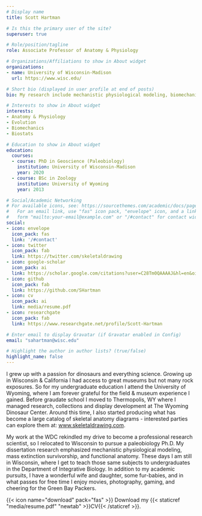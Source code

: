 ```yaml
---
# Display name
title: Scott Hartman

# Is this the primary user of the site?
superuser: true

# Role/position/tagline
role: Associate Professor of Anatomy & Physiology

# Organizations/Affiliations to show in About widget
organizations:
- name: University of Wisconsin-Madison
  url: https://www.wisc.edu/

# Short bio (displayed in user profile at end of posts)
bio: My research include mechanistic physiological modeling, biomechanics, phylogenetics and macroevolutionary patterns and extinction, particularly in Mesozoic vertebrates. I am particularly interested in synthesizing the above data into understanding the life appearance and behavior of dinosaurs, of which I sometimes create rigorous anatomical diagrams.

# Interests to show in About widget
interests:
- Anatomy & Physiology
- Evolution
- Biomechanics
- Biostats

# Education to show in About widget
education:
  courses:
  - course: PhD in Geoscience (Paleobiology)
    institution: University of Wisconsin-Madison
    year: 2020
  - course: BSc in Zoology
    institution: University of Wyoming
    year: 2013

# Social/Academic Networking
# For available icons, see: https://sourcethemes.com/academic/docs/page-builder/#icons
#   For an email link, use "fas" icon pack, "envelope" icon, and a link in the
#   form "mailto:your-email@example.com" or "/#contact" for contact widget.
social:
- icon: envelope
  icon_pack: fas
  link: '/#contact'
- icon: twitter
  icon_pack: fab
  link: https://twitter.com/skeletaldrawing
- icon: google-scholar
  icon_pack: ai
  link: https://scholar.google.com/citations?user=C28Tm0QAAAAJ&hl=en&oi=ao
- icon: github
  icon_pack: fab
  link: https://github.com/SHartman
- icon: cv
  icon_pack: ai
  link: media/resume.pdf
- icon: researchgate
  icon_pack: fab
  link: https://www.researchgate.net/profile/Scott-Hartman

# Enter email to display Gravatar (if Gravatar enabled in Config)
email: "sahartman@wisc.edu"

# Highlight the author in author lists? (true/false)
highlight_name: false
---
```


I grew up with a passion for dinosaurs and everything science. Growing up in Wisconsin & California I had access to great museums but not many rock exposures. So for my undergraduate education I attend the University of Wyoming, where I am forever grateful for the field & museum experience I gained. Before graudate school I moved to Thermopolis, WY where I managed research, collections and display development at The Wyoming Dinosaur Center. Around this time, I also started producing what has become a large catalog of skeletal anatomy diagrams - interested parties can explore them at: www.skeletaldrawing.com.

My work at the WDC rekindled my drive to become a professional research scientist, so I relocated to Wisconsin to pursue a paleobiology Ph.D. My dissertation research emphasized mechanistic physiological modeling, mass extinction survivorship, and functional anatomy. These days I am still in Wisconsin, where I get to teach those same subjects to undergraduates in the Department of Integrative Biology. In addition to my academic pursuits, I have a wonderful wife and daughter, some fur-babies, and in what passes for free time I enjoy movies, photography, gaming, and cheering for the Green Bay Packers.


{{< icon name="download" pack="fas" >}} Download my {{< staticref "media/resume.pdf" "newtab" >}}CV{{< /staticref >}}.
